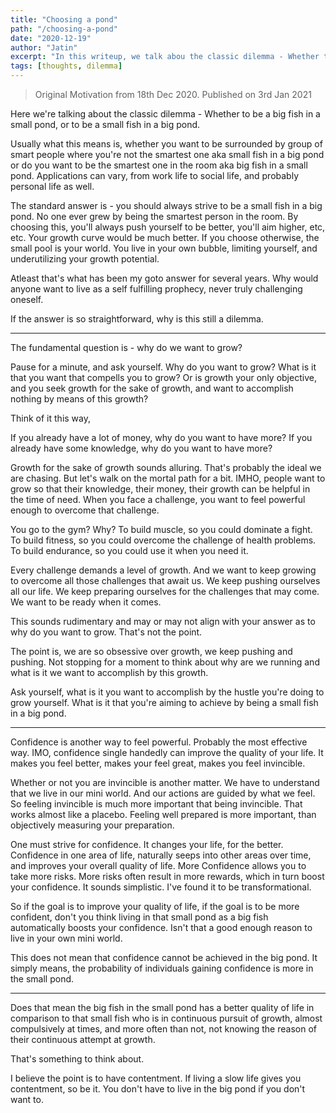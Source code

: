 ```yaml
---
title: "Choosing a pond"
path: "/choosing-a-pond"
date: "2020-12-19"
author: "Jatin"
excerpt: "In this writeup, we talk abou the classic dilemma - Whether to be a big fish in a small pond, or to be a small fish in a big pond."
tags: [thoughts, dilemma]
---
```


> Original Motivation from 18th Dec 2020. Published on 3rd Jan 2021

Here we're talking about the classic dilemma - Whether to be a big fish in a small pond, or to be a small fish in a big pond. 

Usually what this means is, whether you want to be surrounded by group of smart people where you're not the smartest one aka small fish in a big pond or do you want to be the smartest one in the room aka big fish in a small pond. Applications can vary, from work life to social life, and probably personal life as well.

The standard answer is - you should always strive to be a small fish in a big pond. No one ever grew by being the smartest person in the room. By choosing this, you'll always push yourself to be better, you'll aim higher, etc, etc. Your growth curve would be much better. If you choose otherwise, the small pool is your world. You live in your own bubble, limiting yourself, and underutilizing your growth potential. 

Atleast that's what has been my goto answer for several years. Why would anyone want to live as a self fulfilling prophecy, never truly challenging oneself. 

If the answer is so straightforward, why is this still a dilemma. 

-----------

The fundamental question is - why do we want to grow? 

Pause for a minute, and ask yourself. Why do you want to grow? What is it that you want that compells you to grow? Or is growth your only objective, and you seek growth for the sake of growth, and want to accomplish nothing by means of this growth?

Think of it this way,

If you already have a lot of money, why do you want to have more?
If you already have some knowledge, why do you want to have more?

Growth for the sake of growth sounds alluring. That's probably the ideal we are chasing. But let's walk on the mortal path for a bit. IMHO, people want to grow so that their knowledge, their money, their growth can be helpful in the time of need. When you face a challenge, you want to feel powerful enough to overcome that challenge. 

You go to the gym? Why?
To build muscle, so you could dominate a fight.
To build fitness, so you could overcome the challenge of health problems.
To build endurance, so you could use it when you need it.

Every challenge demands a level of growth. And we want to keep growing to overcome all those challenges that await us. We keep pushing ourselves all our life. We keep preparing ourselves for the challenges that may come. We want to be ready when it comes.

This sounds rudimentary and may or may not align with your answer as to why do you want to grow. That's not the point.

The point is, we are so obsessive over growth, we keep pushing and pushing. Not stopping for a moment to think about why are we running and what is it we want to accomplish by this growth. 

Ask yourself, what is it you want to accomplish by the hustle you're doing to grow yourself. 
What is it that you're aiming to achieve by being a small fish in a big pond.

-----------

Confidence is another way to feel powerful. Probably the most effective way. IMO, confidence single handedly can improve the quality of your life. It makes you feel better, makes your feel great, makes you feel invincible. 

Whether or not you are invincible is another matter. We have to understand that we live in our mini world. And our actions are guided by what we feel. So feeling invincible is much more important that being invincible. That works almost like a placebo. Feeling well prepared is more important, than objectively measuring your preparation. 

One must strive for confidence. It changes your life, for the better. Confidence in one area of life, naturally seeps into other areas over time, and improves your overall quality of life. More Confidence allows you to take more risks. More risks often result in more rewards, which in turn boost your confidence. It sounds simplistic. I've found it to be transformational. 

So if the goal is to improve your quality of life, if the goal is to be more confident, don't you think living in that small pond as a big fish automatically boosts your confidence. Isn't that a good enough reason to live in your own mini world.

This does not mean that confidence cannot be achieved in the big pond. It simply means, the probability of individuals gaining confidence is more in the small pond.

-----------

Does that mean the big fish in the small pond has a better quality of life in comparison to that small fish who is in continuous pursuit of growth, almost compulsively at times, and more often than not, not knowing the reason of their continuous attempt at growth.

That's something to think about. 

I believe the point is to have contentment. If living a slow life gives you contentment, so be it. You don't have to live in the big pond if you don't want to.

